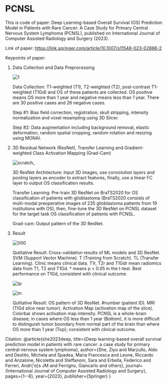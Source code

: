 # PCNSL

This is code of paper:
Deep Learning-based Overall Survival (OS) Prediction Model in Patients with Rare Cancer: A Case Study for Primary Central Nervous System Lymphoma (PCNSL), published on International Journal of Computer Assisted Radiology and Surgery (2023).

Link of paper:
https://link.springer.com/article/10.1007/s11548-023-02886-2

Keypoints of paper:
1. Data Collection and Data Preprocessing
   
   ![1](https://github.com/SheZiyu/PCNSL/assets/98766434/7796ca24-6420-45ed-891a-56252a59c8da)

   Data Collection: T1-weighted (T1), T2-weighted (T2), post-contrast T1-weighted (T1Gd) and OS of these patients are collected. OS positive means OS more than 1 year and negative means less than 1 year. There are 30 positive cases and 26 negative cases.

   Step #1: Bias field correction, registration, skull stripping, intensity normalization and voxel resampling using 3D Slicer.

   Step #2: Data augmentation including background removal, elastic deformation, random spatial cropping, random rotation and resizing using MONAI.

2. 3D Residual Network (ResNet), Transfer Learning and Gradient-weighted Class Activation Mapping (Grad-Cam)
   
   ![scratch_](https://github.com/SheZiyu/PCNSL/assets/98766434/fbdc7f0a-8715-4170-8ee0-ffb1b4cba978)

   3D ResNet Architecture: Input 3D images, use convolution layers and pooling layers as encoder to extract features, finally, use a linear FC layer to output OS classification results.

   Transfer Learning: Pre-train 3D ResNet on BraTS2020 for OS classification of patients with glioblastoma (BraTS2020 consists of multi-modal preoperative images of 235 glioblastoma patients from 19 institutions with OS), then, fine-tune the 3D ResNet on PCNSL dataset for the target task OS classification of patients with PCNSL.

   Grad-cam: Output pattern of the 3D ResNet.

3. Result

   ![000](https://github.com/SheZiyu/PCNSL/assets/98766434/20e8bd45-8b73-4271-824a-c653c3d2cff8)

   Qutitative Result: Cross-validation results of ML models and 3D ResNet. SVM (Support Vector Machine). T (Training from Scratch). TL (Transfer Learning). Clinic means clinical data. T1r, T2r and T1Gdr mean radiomics data from T1, T2 and T1Gd. * means p < 0.05 in the t-test. Best performance on T1Gd, consistent with clinical outcome.

   ![tp](https://github.com/SheZiyu/PCNSL/assets/98766434/949a93f8-ccf5-467e-89c2-ddcef5504991)

   ![tn](https://github.com/SheZiyu/PCNSL/assets/98766434/2b305b82-9852-4da0-9abf-2823afa3344a)

   Qulitative Result: OS pattern of 3D ResNet. #number (patient ID). MRI (TIGd slice near tumor). Activation Map (activation map of the slice). Colorbar shows activation map intensity. PCNSL is a whole-brain disease; in cases where OS less than 1 year (Bottom), it is more difficult to distinguish tumor boundary from normal part of the brain than where OS more than 1 year (Top); consistent with clinical outcome. 

Citation:
@article{she2023deep,
  title={Deep learning-based overall survival prediction model in patients with rare cancer: a case study for primary central nervous system lymphoma},
  author={She, Ziyu and Marzullo, Aldo and Destito, Michela and Spadea, Maria Francesca and Leone, Riccardo and Anzalone, Nicoletta and Steffanoni, Sara and Erbella, Federico and Ferreri, Andr{\'e}s JM and Ferrigno, Giancarlo and others},
  journal={International Journal of Computer Assisted Radiology and Surgery},
  pages={1--8},
  year={2023},
  publisher={Springer}
}














